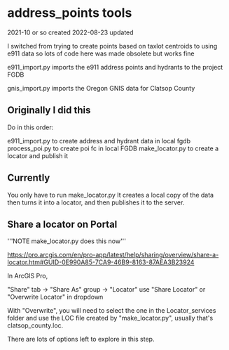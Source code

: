 # address_points tools

2021-10 or so created
2022-08-23 updated 

I switched from trying to create points based on taxlot centroids to using e911 data
so lots of code here was made obsolete but works fine

e911_import.py imports the e911 address points and hydrants to the project FGDB

gnis_import.py imports the Oregon GNIS data for Clatsop County

## Originally I did this

Do in this order:

e911_import.py to create address and hydrant data in local fgdb
process_poi.py to create poi fc in local FGDB
make_locator.py to create a locator and publish it

## Currently 

You only have to run make_locator.py
It creates a local copy of the data then turns it into a locator,
and then publishes it to the server.
## Share a locator on Portal

'''NOTE make_locator.py does this now'''

https://pro.arcgis.com/en/pro-app/latest/help/sharing/overview/share-a-locator.htm#GUID-0E990A85-7CA9-46B9-8163-87AEA3B23924

In ArcGIS Pro,

"Share" tab -> "Share As" group -> "Locator" use "Share Locator" or "Overwrite Locator" in dropdown

With "Overwrite", you will need to select the one in the Locator_services folder
and use the LOC file created by "make_locator.py", usually that's clatsop_county.loc.

There are lots of options left to explore in this step.

